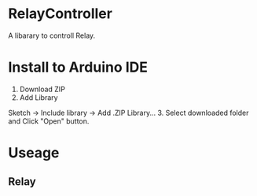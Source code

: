 # RelayController
A libarary to controll Relay.
# Install to Arduino IDE
1. Download ZIP
2. Add Library

Sketch -> Include library -> Add .ZIP Library...
3. Select downloaded folder and Click "Open" button.
# Useage
## Relay
~~~bash
~~~
